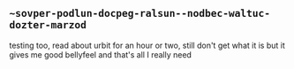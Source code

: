 ## `~sovper-podlun-docpeg-ralsun--nodbec-waltuc-dozter-marzod`
testing too, read about urbit for an hour or two, still don't get what it is but it gives me good bellyfeel and that's all I really need